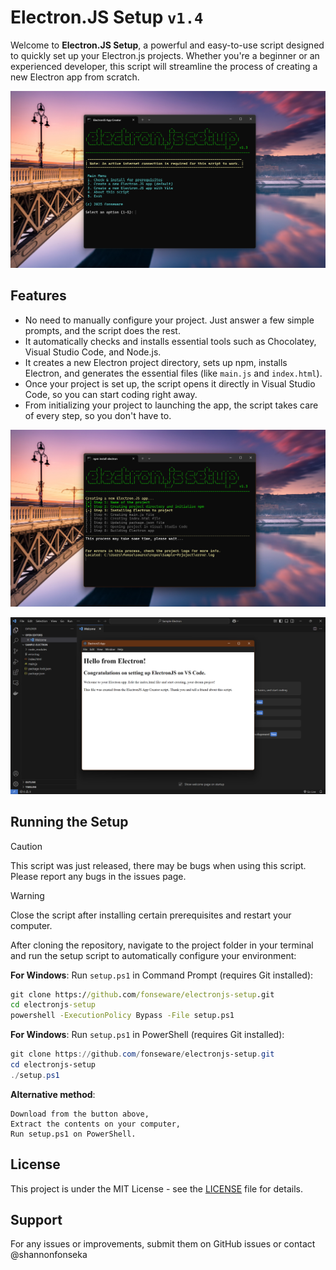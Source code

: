 # Electron.JS Setup `v1.4`
Welcome to **Electron.JS Setup**, a powerful and easy-to-use script designed to quickly set up your Electron.js projects. Whether you're a beginner or an experienced developer, this script will streamline the process of creating a new Electron app from scratch.

![image](https://github.com/shannonfonseka/shannonfonseka/blob/main/res/home.png)

## Features
- No need to manually configure your project. Just answer a few simple prompts, and the script does the rest.
- It automatically checks and installs essential tools such as Chocolatey, Visual Studio Code, and Node.js.
- It creates a new Electron project directory, sets up npm, installs Electron, and generates the essential files (like `main.js` and `index.html`).
- Once your project is set up, the script opens it directly in Visual Studio Code, so you can start coding right away.
- From initializing your project to launching the app, the script takes care of every step, so you don't have to.

![image](https://github.com/shannonfonseka/shannonfonseka/blob/main/res/setup.png)

![image](https://github.com/shannonfonseka/shannonfonseka/blob/main/res/created.png)

## Running the Setup
>[!CAUTION]
> This script was just released, there may be bugs when using this script. Please report any bugs in the issues page.

>[!WARNING]
>Close the script after installing certain prerequisites and restart your computer.

After cloning the repository, navigate to the project folder in your terminal and run the setup script to automatically configure your environment:

**For Windows**: Run `setup.ps1` in Command Prompt (requires Git installed):
```cmd
git clone https://github.com/fonseware/electronjs-setup.git
cd electronjs-setup
powershell -ExecutionPolicy Bypass -File setup.ps1

```
**For Windows**: Run `setup.ps1` in PowerShell (requires Git installed):
```powershell
git clone https://github.com/fonseware/electronjs-setup.git
cd electronjs-setup
./setup.ps1
```
**Alternative method**:
```
Download from the button above,
Extract the contents on your computer,
Run setup.ps1 on PowerShell.
```

## License
This project is under the MIT License - see the [LICENSE](https://raw.githubusercontent.com/fonseware/electronjs-setup/refs/heads/main/LICENSE) file for details.

## Support
For any issues or improvements, submit them on GitHub issues or contact @shannonfonseka
